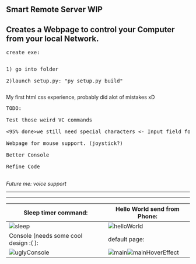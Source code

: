 Smart Remote Server WIP
---------------------------------------------------------------------
Creates a Webpage to control your Computer from your local Network.
---------------------------------------------------------------------

<pre>create exe:<br>  
<pre>1) go into folder <br>
2)launch setup.py: "py setup.py build"</pre></pre>


My first html css experience, probably did alot of mistakes xD <br>
<pre>
TODO:<br>
Test those weird VC commands<br>
<95% done>we still need special characters <- Input field for Controller (search)<br>
Webpage for mouse support. (joystick?)<br>
Better Console<br>
Refine Code<br>
</pre>
*Future me: voice support*

---------------------------------------------------------------------

---------------------------------------------------------------------
| Sleep timer command: | Hello World send from Phone: |
|----------------------|------------------------------|
|![sleep](https://user-images.githubusercontent.com/45294596/159588605-4e673e72-4c18-492b-8548-38b3294bdc0a.png)|![helloWorld](https://user-images.githubusercontent.com/45294596/159589137-752d4f37-b30f-4567-b1e1-00e108b1f724.png)|
|Console (needs some cool design :( ): | default page: |
|![uglyConsole](https://user-images.githubusercontent.com/45294596/159588613-d44aa9e1-6bcd-420f-a32f-18350d0c6313.png) | ![main](https://user-images.githubusercontent.com/45294596/159588593-df51131e-e351-4bfb-ab48-32e207e33c77.png)![mainHoverEffect](https://user-images.githubusercontent.com/45294596/159589356-6cbc73f5-62af-44ee-b562-b339f222c9a4.png)|

